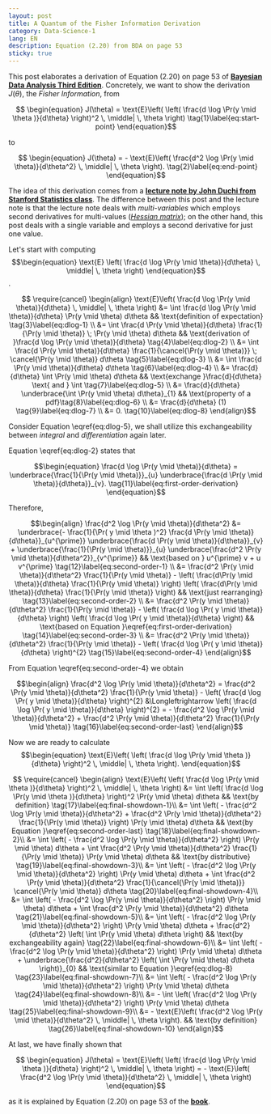 ```yaml
---
layout: post
title: A Quantum of the Fisher Information Derivation
category: Data-Science-1
lang: EN
description: Equation (2.20) from BDA on page 53
sticky: true
---
```


This post elaborates a derivation of Equation (2.20) on page 53 of [**Bayesian Data Analysis Third Edition**](http://www.stat.columbia.edu/~gelman/book/BDA3.pdf). Concretely, we want to show the derivation $J(\theta)$, the _Fisher Information_, from

$$ \begin{equation}
	J(\theta) = \text{E}\left( \left( \frac{d \log \Pr(y \mid \theta )}{d\theta} \right)^2 \, \middle| \, \theta \right) \tag{1}\label{eq:start-point}
\end{equation}$$

to

$$ \begin{equation}
	J(\theta) = - \text{E}\left( \frac{d^2 \log \Pr(y \mid \theta)}{d\theta^2} \, \middle| \, \theta \right). \tag{2}\label{eq:end-point}
\end{equation}$$

The idea of this derivation comes from a [**lecture note by John Duchi from Stanford Statistics class**](https://web.stanford.edu/class/stats311/Lectures/lec-09.pdf). The difference between this post and the lecture note is that the lecture note deals with _multi-variables_ which employs second derivatives for multi-values ([_Hessian matrix_](https://en.wikipedia.org/wiki/Hessian_matrix)); on the other hand, this post deals with a single variable and employs a second derivative for just one value.     

Let's start with computing 
$$\begin{equation} 
	\text{E} \left( \frac{d \log \Pr(y \mid \theta)}{d\theta} \, \middle| \, \theta \right)
\end{equation}$$.   
  
  
$$ \require{cancel} \begin{align}
	\text{E}\left( \frac{d \log \Pr(y \mid \theta)}{d\theta} \, \middle| \, \theta \right) &= \int \frac{d \log \Pr(y \mid \theta)}{d\theta} \Pr(y \mid \theta) d\theta  && \text{definition of expectation} \tag{3}\label{eq:dlog-1} \\
	&= \int \frac{d \Pr(y \mid \theta)}{d\theta} \frac{1}{\Pr(y \mid \theta)} \; \Pr(y \mid \theta) d\theta  && \text{derivation of }\frac{d \log \Pr(y \mid \theta)}{d\theta} \tag{4}\label{eq:dlog-2} \\
	&= \int \frac{d \Pr(y \mid \theta)}{d\theta} \frac{1}{\cancel{\Pr(y \mid \theta)}} \; \cancel{\Pr(y \mid \theta)}  d\theta \tag{5}\label{eq:dlog-3}	 \\
	&= \int \frac{d \Pr(y \mid \theta)}{d\theta} d\theta  \tag{6}\label{eq:dlog-4}	 \\
	&= \frac{d}{d\theta} \int \Pr(y \mid \theta) d\theta && \text{exchange }\frac{d}{d\theta} \text{ and } \int \tag{7}\label{eq:dlog-5} \\
	&= \frac{d}{d\theta} \underbrace{\int \Pr(y \mid \theta) d\theta}_{1} && \text{property of a pdf}\tag{8}\label{eq:dlog-6} \\
	&= \frac{d}{d\theta} (1) \tag{9}\label{eq:dlog-7} 	\\
	&= 0. \tag{10}\label{eq:dlog-8}
\end{align}$$

Consider Equation \eqref{eq:dlog-5}, we shall utilize this exchangeability between _integral_ and _differentiation_ again later.

Equation \eqref{eq:dlog-2} states that

$$\begin{equation}
	\frac{d \log \Pr(y \mid \theta)}{d\theta} = \underbrace{\frac{1}{\Pr(y \mid \theta)}}_{u}  \underbrace{\frac{d \Pr(y \mid \theta)}{d\theta}}_{v}. \tag{11}\label{eq:first-order-derivation}
\end{equation}$$

Therefore,  
  
$$\begin{align}
	\frac{d^2 \log \Pr(y \mid \theta)}{d\theta^2} &= \underbrace{- \frac{1}{\Pr( y \mid \theta )^2} \frac{d \Pr(y \mid \theta)}{d\theta}}_{u^{\prime}} \underbrace{\frac{d \Pr(y \mid \theta)}{d\theta}}_{v}  + \underbrace{\frac{1}{\Pr(y \mid \theta)}}_{u} \underbrace{\frac{d^2 \Pr(y \mid \theta)}{d\theta^2}}_{v^{\prime}} &&  \text{based on } u^{\prime} v + u v^{\prime} \tag{12}\label{eq:second-order-1} \\
	&= \frac{d^2 \Pr(y \mid \theta)}{d\theta^2} \frac{1}{\Pr(y \mid \theta)} - \left( \frac{d\Pr(y \mid \theta)}{d\theta} \frac{1}{\Pr(y \mid \theta)}  \right) \left( \frac{d\Pr(y \mid \theta)}{d\theta} \frac{1}{\Pr(y \mid \theta)}  \right) && \text{just rearranging} \tag{13}\label{eq:second-order-2} \\
	&= \frac{d^2 \Pr(y \mid \theta)}{d\theta^2} \frac{1}{\Pr(y \mid \theta)} - \left(  \frac{d \log \Pr( y \mid \theta)}{d\theta} \right) \left( \frac{d \log \Pr( y \mid \theta)}{d\theta} \right) && \text{based on Equation }\eqref{eq:first-order-derivation} \tag{14}\label{eq:second-order-3} \\	
	&= \frac{d^2 \Pr(y \mid \theta)}{d\theta^2} \frac{1}{\Pr(y \mid \theta)} - \left(  \frac{d \log \Pr( y \mid \theta)}{d\theta} \right)^{2} \tag{15}\label{eq:second-order-4}		
\end{align}$$

From Equation \eqref{eq:second-order-4} we obtain  

$$\begin{align}
	\frac{d^2 \log \Pr(y \mid \theta)}{d\theta^2} = \frac{d^2 \Pr(y \mid \theta)}{d\theta^2} \frac{1}{\Pr(y \mid \theta)} - \left(  \frac{d \log \Pr( y \mid \theta)}{d\theta} \right)^{2} &\Longleftrightarrow \left(  \frac{d \log \Pr( y \mid \theta)}{d\theta} \right)^{2} = - \frac{d^2 \log \Pr(y \mid \theta)}{d\theta^2} + \frac{d^2 \Pr(y \mid \theta)}{d\theta^2} \frac{1}{\Pr(y \mid \theta)} \tag{16}\label{eq:second-order-last}
\end{align}$$

Now we are ready to calculate
$$\begin{equation}
	\text{E}\left( \left( \frac{d \log \Pr(y \mid \theta )}{d\theta} \right)^2 \, \middle| \, \theta \right).
\end{equation}$$

$$ \require{cancel} \begin{align}
	\text{E}\left( \left( \frac{d \log \Pr(y \mid \theta )}{d\theta} \right)^2 \, \middle| \, \theta \right) &= \int \left( \frac{d \log \Pr(y \mid \theta )}{d\theta} \right)^2 \Pr(y \mid \theta) d\theta && \text{by definition} \tag{17}\label{eq:final-showdown-1}\\
	&= \int \left( - \frac{d^2 \log \Pr(y \mid \theta)}{d\theta^2} + \frac{d^2 \Pr(y \mid \theta)}{d\theta^2} \frac{1}{\Pr(y \mid \theta)} \right) \Pr(y \mid \theta) d\theta && \text{by Equation }\eqref{eq:second-order-last} \tag{18}\label{eq:final-showdown-2}\\
	&= \int \left( - \frac{d^2 \log \Pr(y \mid \theta)}{d\theta^2}  \right) \Pr(y \mid \theta) d\theta + \int \frac{d^2 \Pr(y \mid \theta)}{d\theta^2} \frac{1}{\Pr(y \mid \theta)} \Pr(y \mid \theta) d\theta && \text{by distributive} \tag{19}\label{eq:final-showdown-3}\\
	&= \int \left( - \frac{d^2 \log \Pr(y \mid \theta)}{d\theta^2}  \right) \Pr(y \mid \theta) d\theta + \int \frac{d^2 \Pr(y \mid \theta)}{d\theta^2} \frac{1}{\cancel{\Pr(y \mid \theta)}} \cancel{\Pr(y \mid \theta)} d\theta  \tag{20}\label{eq:final-showdown-4}\\		
	&= \int \left( - \frac{d^2 \log \Pr(y \mid \theta)}{d\theta^2}  \right) \Pr(y \mid \theta) d\theta + \int \frac{d^2 \Pr(y \mid \theta)}{d\theta^2} d\theta  \tag{21}\label{eq:final-showdown-5}\\
	&= \int \left( - \frac{d^2 \log \Pr(y \mid \theta)}{d\theta^2}  \right) \Pr(y \mid \theta) d\theta + \frac{d^2}{d\theta^2} \left( \int \Pr(y \mid \theta) d\theta \right) && \text{by exchangeability again}  \tag{22}\label{eq:final-showdown-6}\\	
	&= \int \left( - \frac{d^2 \log \Pr(y \mid \theta)}{d\theta^2}  \right) \Pr(y \mid \theta) d\theta + \underbrace{\frac{d^2}{d\theta^2} \left( \int \Pr(y \mid \theta) d\theta \right)}_{0} && \text{similar to Equation }\eqref{eq:dlog-8}  \tag{23}\label{eq:final-showdown-7}\\					
	&= \int \left( - \frac{d^2 \log \Pr(y \mid \theta)}{d\theta^2}  \right) \Pr(y \mid \theta) d\theta \tag{24}\label{eq:final-showdown-8}\\
	&= - \int \left( \frac{d^2 \log \Pr(y \mid \theta)}{d\theta^2}  \right) \Pr(y \mid \theta) d\theta \tag{25}\label{eq:final-showdown-9}\\											
	&= - \text{E}\left( \frac{d^2 \log \Pr(y \mid \theta)}{d\theta^2} \, \middle| \, \theta  \right). && \text{by definition} \tag{26}\label{eq:final-showdown-10}					
\end{align}$$

At last, we have finally shown that

$$ \begin{equation}
	J(\theta) = \text{E}\left( \left( \frac{d \log \Pr(y \mid \theta )}{d\theta} \right)^2 \, \middle| \, \theta \right)  = - \text{E}\left( \frac{d^2 \log \Pr(y \mid \theta)}{d\theta^2} \, \middle| \, \theta \right)
\end{equation}$$

as it is explained by Equation (2.20) on page 53 of the [**book**](http://www.stat.columbia.edu/~gelman/book/BDA3.pdf).